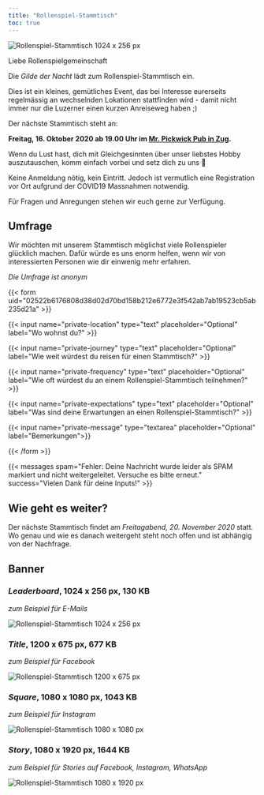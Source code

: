 ```yaml
---
title: "Rollenspiel-Stammtisch"
toc: true
---
```


![Rollenspiel-Stammtisch 1024 x 256 px](/images/stammtisch/Rollenspiel-Stammtisch-Okt20_Leaderboard_1024x256px.png "Rollenspiel-Stammtisch")

Liebe Rollenspielgemeinschaft

Die _Gilde der Nacht_ lädt zum Rollenspiel-Stammtisch ein.

Dies ist ein kleines, gemütliches Event, das bei Interesse eurerseits regelmässig an wechselnden Lokationen stattfinden wird - damit nicht immer nur die Luzerner einen kurzen Anreiseweg haben ;)

Der nächste Stammtisch steht an:

**Freitag, 16. Oktober 2020 ab 19.00 Uhr im [Mr. Pickwick Pub in Zug](https://www.pickwick.ch/en/our-pub/zug/home/index.php).**

Wenn du Lust hast, dich mit Gleichgesinnten über unser liebstes Hobby auszutauschen, komm einfach vorbei und setz dich zu uns 🎲

Keine Anmeldung nötig, kein Eintritt. Jedoch ist vermutlich eine Registration vor Ort aufgrund der COVID19 Massnahmen notwendig.

Für Fragen und Anregungen stehen wir euch gerne zur Verfügung.

## Umfrage

Wir möchten mit unserem Stammtisch möglichst viele Rollenspieler glücklich machen. Dafür würde es uns enorm helfen, wenn wir von interessierten Personen wie dir einwenig mehr erfahren.

_Die Umfrage ist anonym_

{{< form uid="02522b6176808d38d02d70bd158b212e6772e3f542ab7ab19523cb5ab235d21a" >}}

{{< input name="private-location" type="text" placeholder="Optional" label="Wo wohnst du?" >}}

{{< input name="private-journey" type="text" placeholder="Optional" label="Wie weit würdest du reisen für einen Stammtisch?" >}}

{{< input name="private-frequency" type="text" placeholder="Optional" label="Wie oft würdest du an einem Rollenspiel-Stammtisch teilnehmen?" >}}

{{< input name="private-expectations" type="text" placeholder="Optional" label="Was sind deine Erwartungen an einen Rollenspiel-Stammtisch?" >}}

{{< input name="private-message" type="textarea" placeholder="Optional" label="Bemerkungen">}}

{{< /form >}}

{{< messages spam="Fehler: Deine Nachricht wurde leider als SPAM markiert und nicht weitergeleitet. Versuche es bitte erneut." success="Vielen Dank für deine Inputs!" >}}

## Wie geht es weiter?

Der nächste Stammtisch findet am _Freitagabend, 20. November 2020_ statt. Wo genau und wie es danach weitergeht steht noch offen und ist abhängig von der Nachfrage.

## Banner

### _Leaderboard_, 1024 x 256 px, 130 KB

_zum Beispiel für E-Mails_

![Rollenspiel-Stammtisch 1024 x 256 px](/images/stammtisch/Rollenspiel-Stammtisch-Okt20_Leaderboard_1024x256px.png "Rollenspiel-Stammtisch")

### _Title_, 1200 x 675 px, 677 KB

_zum Beispiel für Facebook_

![Rollenspiel-Stammtisch 1200 x 675 px](/images/stammtisch/Rollenspiel-Stammtisch-Okt20_Title_1200x675px.png "Rollenspiel-Stammtisch")

### _Square_, 1080 x 1080 px, 1043 KB

_zum Beispiel für Instagram_

![Rollenspiel-Stammtisch 1080 x 1080 px](/images/stammtisch/Rollenspiel-Stammtisch-Okt20_Square_1080x1080px.png "Rollenspiel-Stammtisch")

### _Story_, 1080 x 1920 px, 1644 KB

_zum Beispiel für Stories auf Facebook, Instagram, WhatsApp_

![Rollenspiel-Stammtisch 1080 x 1920 px](/images/stammtisch/Rollenspiel-Stammtisch-Okt20_Story_1080x1920px.png "Rollenspiel-Stammtisch")
